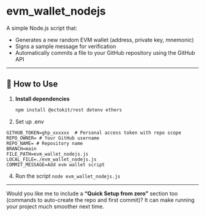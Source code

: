 # evm_wallet_nodejs

A simple Node.js script that:
- Generates a new random EVM wallet (address, private key, mnemonic)
- Signs a sample message for verification
- Automatically commits a file to your GitHub repository using the GitHub API

---

## 🪪 How to Use

1. **Install dependencies**
   ```bash
   npm install @octokit/rest dotenv ethers

2. Set up .env
```env
GITHUB_TOKEN=ghp_xxxxxx  # Personal access token with repo scope
REPO_OWNER= # Your GitHub username
REPO_NAME= # Repository name
BRANCH=main
FILE_PATH=evm_wallet_nodejs.js
LOCAL_FILE=./evm_wallet_nodejs.js
COMMIT_MESSAGE=Add evm wallet script
```
4. Run the script
`node evm_wallet_nodejs.js`

---

Would you like me to include a **“Quick Setup from zero”** section too (commands to auto-create the repo and first commit)? It can make running your project much smoother next time.
